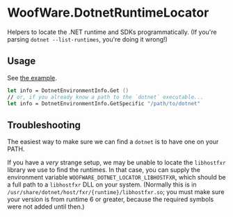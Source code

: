 # WoofWare.DotnetRuntimeLocator

Helpers to locate the .NET runtime and SDKs programmatically.
(If you're parsing `dotnet --list-runtimes`, you're doing it wrong!)

## Usage

See [the example](Example/Program.fs).

```fsharp
let info = DotnetEnvironmentInfo.Get ()
// or, if you already know a path to the `dotnet` executable...
let info = DotnetEnvironmentInfo.GetSpecific "/path/to/dotnet"
```

## Troubleshooting

The easiest way to make sure we can find a `dotnet` is to have one on your PATH.

If you have a *very* strange setup, we may be unable to locate the `libhostfxr` library we use to find the runtimes.
In that case, you can supply the environment variable `WOOFWARE_DOTNET_LOCATOR_LIBHOSTFXR`,
which should be a full path to a `libhostfxr` DLL on your system.
(Normally this is in `/usr/share/dotnet/host/fxr/{runtime}/libhostfxr.so`; you must make sure your version is from runtime 6 or greater, because the required symbols were not added until then.)
